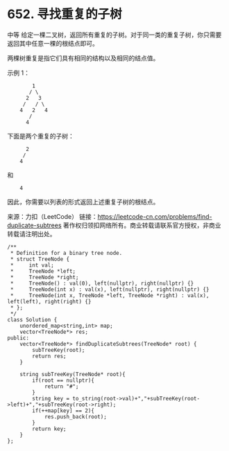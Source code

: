 # 652. 寻找重复的子树
中等
给定一棵二叉树，返回所有重复的子树。对于同一类的重复子树，你只需要返回其中任意一棵的根结点即可。

两棵树重复是指它们具有相同的结构以及相同的结点值。

示例 1：
```
        1
       / \
      2   3
     /   / \
    4   2   4
       /
      4
```
下面是两个重复的子树：
```
      2
     /
    4
```
和
```
    4
```
因此，你需要以列表的形式返回上述重复子树的根结点。

来源：力扣（LeetCode）
链接：https://leetcode-cn.com/problems/find-duplicate-subtrees
著作权归领扣网络所有。商业转载请联系官方授权，非商业转载请注明出处。


```
/**
 * Definition for a binary tree node.
 * struct TreeNode {
 *     int val;
 *     TreeNode *left;
 *     TreeNode *right;
 *     TreeNode() : val(0), left(nullptr), right(nullptr) {}
 *     TreeNode(int x) : val(x), left(nullptr), right(nullptr) {}
 *     TreeNode(int x, TreeNode *left, TreeNode *right) : val(x), left(left), right(right) {}
 * };
 */
class Solution {
    unordered_map<string,int> map;
    vector<TreeNode*> res;
public:
    vector<TreeNode*> findDuplicateSubtrees(TreeNode* root) {
        subTreeKey(root);
        return res;
    }

    string subTreeKey(TreeNode* root){
        if(root == nullptr){
            return "#";
        }
        string key = to_string(root->val)+","+subTreeKey(root->left)+","+subTreeKey(root->right);
        if(++map[key] == 2){
            res.push_back(root);
        }
        return key;
    }
};
```